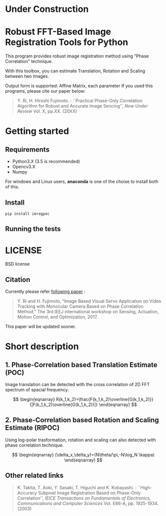 # Under Construction

# Robust FFT-Based Image Registration Tools for Python
This program provides robust image registration method using "Phase Correlation" technique.

With this toolbox, you can estimate 
Translation, Rotation and Scaling between two images.

Output form is supported: Affine Matrix, each parameter
If you used this programs, please cite our paper below:

>  Y. Ri, H. Hiroshi Fujimoto. : \`\`Practical Phase-Only Correlation Algorithm for Robust and Accurate Image Sencing'', <i> Now Under Review </i> Vol. X, pp.XX. (20XX) 

# Getting started 
## Requirements
- Python3.X (3.5 is recommended)
- Opencv3.X
- Numpy

For windows and Linux users, **anaconda** is one of the choise to install both of this.

## Install

```
pip install imregpoc
```

## Running the tests


# LICENSE
BSD license

## Citation
Currently please refer [following paper](http://hflab.k.u-tokyo.ac.jp/papers/2017/SAMCON2017_ri.pdf)
:
> Y. Ri and H. Fujimoto, “Image Based Visual Servo Application on Video Tracking with Monocular Camera Based on Phase Correlation Method,” The 3rd IEEJ international workshop on Sensing, Actuation, Motion Control, and Optimization, 2017.

This paper will be updated sooner.

# Short description
## 1. Phase-Correlation based Translation Estimate (POC)
Image translation can be detected with the cross correlation of 2D FFT spectrum of spacial frequency.

$$
\begin{eqnarray}
 R(k_1,k_2)=\frac{F(k_1,k_2)\overline{G(k_1,k_2)}}{|F(k_1,k_2)\overline{G(k_1,k_2)}|}
\end{eqnarray}
$$

## 2. Phase-Correlation based Rotation and Scaling Estimate (RIPOC)
Using log-polar trasformation, rotation and scaling can also detected with phase correlation technique.


$$
\begin{eqnarray}
	(\delta_x,\delta_y)=(N\theta/\pi,-N\log_N \kappa)
\end{eqnarray}
$$

## Other related links

>  K. Takita, T. Aoki, Y. Sasaki, T. Higuchi and K. Kobayashi. : \`\`High-Accuracy Subpixel Image Registration Based on Phase-Only Correlation'', <i> IEICE Transactions on Fundamentals of Electronics, Communications and Computer Sciences </i> Vol. E86-A, pp. 1925-1934. (2003) 
